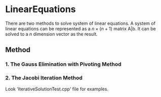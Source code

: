 # LinearEquations
There are two methods to solve system of linear equations.
A system of linear equations can be represented as a $n\times(n+1)$ matrix A|b.
It can be solved to a $n$ dimension vector as the result.

## Method
### 1. The Gauss Elimination with Pivoting Method
### 2. The Jacobi Iteration Method

Look 'IterativeSolutionTest.cpp' file for examples.
